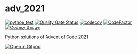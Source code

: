 # adv_2021

[![python_test](https://github.com/vil02/adv_2021/actions/workflows/python_test.yml/badge.svg)](https://github.com/vil02/adv_2021/actions/workflows/python_test.yml)
[![Quality Gate Status](https://sonarcloud.io/api/project_badges/measure?project=vil02_adv_2021&metric=alert_status)](https://sonarcloud.io/summary/new_code?id=vil02_adv_2021)
[![codecov](https://codecov.io/gh/vil02/adv_2021/branch/master/graph/badge.svg?token=62AKMOIEBE)](https://codecov.io/gh/vil02/adv_2021)
[![CodeFactor](https://www.codefactor.io/repository/github/vil02/adv_2021/badge)](https://www.codefactor.io/repository/github/vil02/adv_2021)
[![Codacy Badge](https://app.codacy.com/project/badge/Grade/3ef7f4a786c34c0092ff0ea289e5d089)](https://app.codacy.com/gh/vil02/adv_2021/dashboard?utm_source=gh&utm_medium=referral&utm_content=&utm_campaign=Badge_grade)

Python solutions of [Advent of Code 2021](https://adventofcode.com/2021)

[![Open in Gitpod](https://gitpod.io/button/open-in-gitpod.svg)](https://gitpod.io/#https://github.com/vil02/adv_2021)
